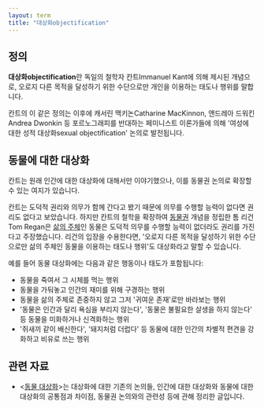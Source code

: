 ```yaml
---
layout: term
title: "대상화objectification"
---
```

## 정의

**대상화objectification**란 독일의 철학자 칸트Immanuel Kant에 의해 제시된
개념으로, 오로지 다른 목적을 달성하기 위한 수단으로만 개인을 이용하는 태도나
행위를 말합니다.

칸트의 이 같은 정의는 이후에 캐서린 맥키논Catharine MacKinnon, 앤드레아
드워킨Andrea Dwonkin 등 포르노그래피를 반대하는 페미니스트 이론가들에 의해
'여성에 대한 성적 대상화sexual objectification' 논의로 발전됩니다.

## 동물에 대한 대상화

칸트는 원래 인간에 대한 대상화에 대해서만 이야기했으나, 이를 동물권 논의로
확장할 수 있는 여지가 있습니다.

칸트는 도덕적 권리와 의무가 함께 간다고 봤기 때문에 의무를 수행할 능력이
없다면 권리도 없다고 보았습니다. 하지만 칸트의 철학을 확장하여
[동물권](/terms/rights-view.html) 개념을 정립한 톰 리건Tom Regan은 [삶의
주체](/terms/subject-of-a-life.html)인 동물은 도덕적 의무를 수행할 능력이
없더라도 권리를 가진다고 주장했습니다. 리건의 입장을 수용한다면, '오로지
다른 목적을 달성하기 위한 수단으로만 삶의 주체인 동물을 이용하는 태도나
행위'도 대상화라고 말할 수 있습니다.

예를 들어 동물 대상화에는 다음과 같은 행동이나 태도가 포함됩니다:

* 동물을 죽여서 그 시체를 먹는 행위
* 동물을 가둬놓고 인간의 재미를 위해 구경하는 행위
* 동물을 삶의 주체로 존중하지 않고 그저 '귀여운 존재'로만 바라보는 행위
* '동물은 인간과 달리 욕심을 부리지 않는다', '동물은 불필요한 살생을 하지
  않는다' 등 동물을 미화하거나 신격화하는 행위
* '쥐새끼 같이 배신한다', '돼지처럼 더럽다' 등 동물에 대한 인간의 차별적
  편견을 강화하고 비유로 쓰는 행위

## 관련 자료

* \<[동물 대상화](/2019/09/14/animal-objectification.html)\>는 대상화에 대한
  기존의 논의들, 인간에 대한 대상화와 동물에 대한 대상화의 공통점과 차이점,
  동물권 논의와의 관련성 등에 관해 정리한 글입니다.
